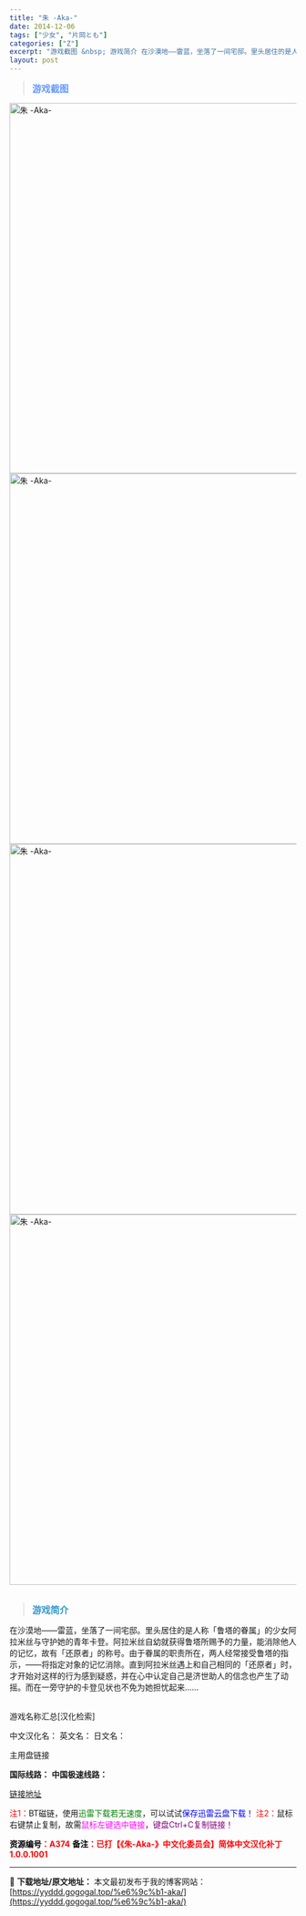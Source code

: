 ```yaml
---
title: "朱 -Aka-"
date: 2014-12-06
tags: ["少女", "片岡とも"]
categories: ["Z"]
excerpt: "游戏截图 &nbsp; 游戏简介 在沙漠地——雷蓝，坐落了一间宅邸。里头居住的是人称「鲁塔的眷属」的少女阿拉米丝与守护她的青年卡登。阿拉米丝自幼就获得鲁塔所赐予的力量，能消除他人的记忆，故有「还原者」的称号。由于眷属的职责所在，两人经常接受鲁塔的指示，——将指定对象的记忆消除。直到阿拉米丝遇上和自己&hellip;"
layout: post
---
```


<div>
<blockquote><b><span style="font-size: 12pt; color: #6699ff;">游戏截图</span></b></blockquote>
<div><img title="点击放大" src="https://yyddd.gogogal.top/wp-content/uploads/2025/04/20250430_68120566042a9.webp" alt="朱 -Aka-" width="650" /></div>
<div><img title="点击放大" src="https://yyddd.gogogal.top/wp-content/uploads/2025/04/20250430_6812056720502.webp" alt="朱 -Aka-" width="650" /></div>
<div><img title="点击放大" src="https://yyddd.gogogal.top/wp-content/uploads/2025/04/20250430_6812056937901.webp" alt="朱 -Aka-" width="650" /></div>
<div><img title="点击放大" src="https://yyddd.gogogal.top/wp-content/uploads/2025/04/20250430_6812056a54258.webp" alt="朱 -Aka-" width="650" /></div>
&nbsp;
<blockquote><b><span style="font-size: 12pt; color: #3399cc;">游戏简介</span></b></blockquote>
<div>在沙漠地——雷蓝，坐落了一间宅邸。里头居住的是人称「鲁塔的眷属」的少女阿拉米丝与守护她的青年卡登。阿拉米丝自幼就获得鲁塔所赐予的力量，能消除他人的记忆，故有「还原者」的称号。由于眷属的职责所在，两人经常接受鲁塔的指示，——将指定对象的记忆消除。直到阿拉米丝遇上和自己相同的「还原者」时，才开始对这样的行为感到疑惑，并在心中认定自己是济世助人的信念也产生了动摇。而在一旁守护的卡登见状也不免为她担忧起来……</div>
&nbsp;

游戏名称汇总[汉化检索]

中文汉化名：
英文名：
日文名：
</div>
<div class="panel panel-primary">
<div class="panel-heading">主用盘链接</div>
<div class="panel-body">

<b>国际线路：</b>
<b>中国极速线路：</b>

<!--wechatfans start-->

<a href="https://pan.xunlei.com/s/VOSyyGWb1Gv-kEAeAdYOi-OlA1?pwd=ne6j#">链接地址</a>

<!--wechatfans end-->
<span style="color: #ff0000;">注1：</span>BT磁链，使用<span style="color: #008000;">迅雷下载若无速度</span>，可以试试<span style="color: #0000ff;">保存迅雷云盘下载！</span>
<span style="color: #ff0000;">注2：</span>鼠标右键禁止复制，故需<span style="color: #ff00ff;">鼠标左键选中链接</span>，<span style="color: #800080;">键盘Ctrl+C复制链接！</span>

</div>
<div class="panel-footer"><span style="color: #ff0000;"><b><span style="color: #000000;">资源编号</span>：A374</b></span>
<span style="color: #ff0000;"><b><span style="color: #000000;">备注</span>：已打【《朱-Aka-》中文化委员会】简体中文汉化补丁 1.0.0.1001</b></span></div>
</div>

---
📖 **下载地址/原文地址：** 本文最初发布于我的博客网站：[https://yyddd.gogogal.top/%e6%9c%b1-aka/](https://yyddd.gogogal.top/%e6%9c%b1-aka/)
